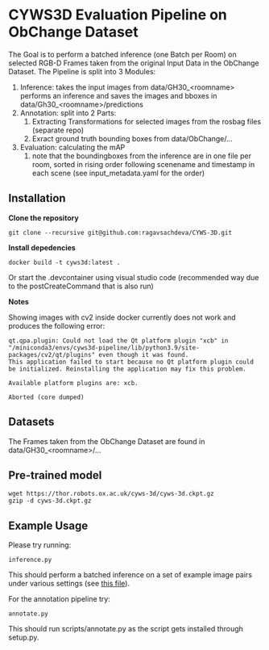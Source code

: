# CYWS3D Evaluation Pipeline on ObChange Dataset
The Goal is to perform a batched inference (one Batch per Room) on selected RGB-D
Frames taken from the original Input Data in the ObChange Dataset. The Pipeline is split into
3 Modules: 
1. Inference: takes the input images from data/GH30_\<roomname\> performs an inference and saves the images and bboxes in data/Gh30_\<roomname\>/predictions
2. Annotation: split into 2 Parts: 
    1. Extracting Transformations for selected images from the rosbag files (separate repo)
    2. Exract ground truth bounding boxes from data/ObChange/...
3. Evaluation: calculating the mAP
    1. note that the boundingboxes from the inference are in one file per room, sorted in rising order following scenename and timestamp in each scene (see input_metadata.yaml for the order)



## Installation

**Clone the repository**

```
git clone --recursive git@github.com:ragavsachdeva/CYWS-3D.git
```

**Install depedencies**

```
docker build -t cyws3d:latest .
```

Or start the .devcontainer using visual studio code (recommended way due to the postCreateCommand that is also run)

**Notes**

Showing images with cv2 inside docker currently does not work and produces the following error:
```
qt.qpa.plugin: Could not load the Qt platform plugin "xcb" in "/miniconda3/envs/cyws3d-pipeline/lib/python3.9/site-packages/cv2/qt/plugins" even though it was found.
This application failed to start because no Qt platform plugin could be initialized. Reinstalling the application may fix this problem.

Available platform plugins are: xcb.

Aborted (core dumped)
```


## Datasets

The Frames taken from the ObChange Dataset are found in data/GH30_\<roomname\>/...

## Pre-trained model

```
wget https://thor.robots.ox.ac.uk/cyws-3d/cyws-3d.ckpt.gz
gzip -d cyws-3d.ckpt.gz
```

## Example Usage

Please try running:

`inference.py`

This should perform a batched inference on a set of example image pairs under various settings (see [this file](demo_data/input_metadata.yml)).


For the annotation pipeline try:

`annotate.py`

This should run scripts/annotate.py as the script gets installed through setup.py.

